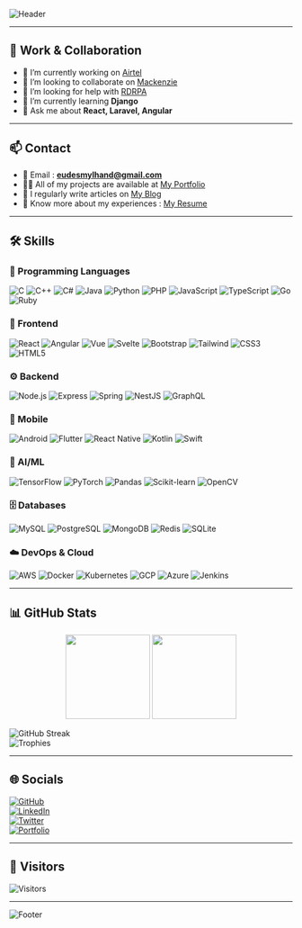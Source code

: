 <!-- Header avec animation -->
![Header](https://capsule-render.vercel.app/api?type=waving&color=gradient&height=180&section=header&text=Hi%20👋,%20I'm%20Eudes%20Mylhand&fontSize=30&fontAlignY=35&desc=A%20passionate%20full-stack%20Developer%20from%20France%20🇫🇷&descAlignY=55&descAlign=50)

---

## 💼 Work & Collaboration
- 🔭 I’m currently working on [Airtel](https://github.com/eudesmylhand/airtel)  
- 👯 I’m looking to collaborate on [Mackenzie](https://github.com/eudesmylhand/mackenzie)  
- 🤝 I’m looking for help with [RDRPA](https://github.com/eudesmylhand/rdrpa)  
- 🌱 I’m currently learning **Django**  
- 💬 Ask me about **React, Laravel, Angular**  

---

## 📫 Contact
- 📧 Email : **eudesmylhand@gmail.com**  
- 👨‍💻 All of my projects are available at [My Portfolio](https://tonportfolio.com)  
- 📝 I regularly write articles on [My Blog](https://tonblog.com)  
- 📄 Know more about my experiences : [My Resume](https://toncv.com)  


---

## 🛠️ Skills

### 🔹 Programming Languages  
![C](https://skillicons.dev/icons?i=c) ![C++](https://skillicons.dev/icons?i=cpp) ![C#](https://skillicons.dev/icons?i=cs) ![Java](https://skillicons.dev/icons?i=java) ![Python](https://skillicons.dev/icons?i=python) ![PHP](https://skillicons.dev/icons?i=php) ![JavaScript](https://skillicons.dev/icons?i=javascript) ![TypeScript](https://skillicons.dev/icons?i=typescript) ![Go](https://skillicons.dev/icons?i=go) ![Ruby](https://skillicons.dev/icons?i=ruby)  

### 🎨 Frontend  
![React](https://skillicons.dev/icons?i=react) ![Angular](https://skillicons.dev/icons?i=angular) ![Vue](https://skillicons.dev/icons?i=vue) ![Svelte](https://skillicons.dev/icons?i=svelte) ![Bootstrap](https://skillicons.dev/icons?i=bootstrap) ![Tailwind](https://skillicons.dev/icons?i=tailwind) ![CSS3](https://skillicons.dev/icons?i=css) ![HTML5](https://skillicons.dev/icons?i=html)  

### ⚙️ Backend  
![Node.js](https://skillicons.dev/icons?i=nodejs) ![Express](https://skillicons.dev/icons?i=express) ![Spring](https://skillicons.dev/icons?i=spring) ![NestJS](https://skillicons.dev/icons?i=nestjs) ![GraphQL](https://skillicons.dev/icons?i=graphql)  

### 📱 Mobile  
![Android](https://skillicons.dev/icons?i=android) ![Flutter](https://skillicons.dev/icons?i=flutter) ![React Native](https://skillicons.dev/icons?i=react) ![Kotlin](https://skillicons.dev/icons?i=kotlin) ![Swift](https://skillicons.dev/icons?i=swift)  

### 🧠 AI/ML  
![TensorFlow](https://skillicons.dev/icons?i=tensorflow) ![PyTorch](https://skillicons.dev/icons?i=pytorch) ![Pandas](https://skillicons.dev/icons?i=python) ![Scikit-learn](https://skillicons.dev/icons?i=python) ![OpenCV](https://skillicons.dev/icons?i=opencv)  

### 🗄️ Databases  
![MySQL](https://skillicons.dev/icons?i=mysql) ![PostgreSQL](https://skillicons.dev/icons?i=postgresql) ![MongoDB](https://skillicons.dev/icons?i=mongodb) ![Redis](https://skillicons.dev/icons?i=redis) ![SQLite](https://skillicons.dev/icons?i=sqlite)  

### ☁️ DevOps & Cloud  
![AWS](https://skillicons.dev/icons?i=aws) ![Docker](https://skillicons.dev/icons?i=docker) ![Kubernetes](https://skillicons.dev/icons?i=kubernetes) ![GCP](https://skillicons.dev/icons?i=gcp) ![Azure](https://skillicons.dev/icons?i=azure) ![Jenkins](https://skillicons.dev/icons?i=jenkins)  

---

## 📊 GitHub Stats
<p align="center">
  <img src="https://github-readme-stats.vercel.app/api?username=eudesmylhand&show_icons=true&theme=tokyonight" height="150"/>
  <img src="https://github-readme-stats.vercel.app/api/top-langs/?username=eudesmylhand&layout=compact&theme=tokyonight" height="150"/>
</p>

![GitHub Streak](https://streak-stats.demolab.com?user=eudesmylhand&theme=tokyonight&border_radius=10)  
![Trophies](https://github-profile-trophy.vercel.app/?username=eudesmylhand&theme=tokyonight&no-frame=true&row=1&column=7)

---

## 🌐 Socials
[![GitHub](https://img.shields.io/badge/GitHub-100000?style=flat&logo=github&logoColor=white)](https://github.com/eudesmylhand)  
[![LinkedIn](https://img.shields.io/badge/LinkedIn-0A66C2?style=flat&logo=linkedin&logoColor=white)](https://linkedin.com/in/eudesmylhand)  
[![Twitter](https://img.shields.io/badge/Twitter-1DA1F2?style=flat&logo=twitter&logoColor=white)](https://twitter.com/tonpseudo)  
[![Portfolio](https://img.shields.io/badge/Portfolio-000000?style=flat&logo=vercel&logoColor=white)](https://tonportfolio.com)  

---

## 👀 Visitors
![Visitors](https://komarev.com/ghpvc/?username=eudesmylhand&color=blue)

---

<!-- Footer -->
![Footer](https://capsule-render.vercel.app/api?type=waving&color=gradient&height=120&section=footer)
